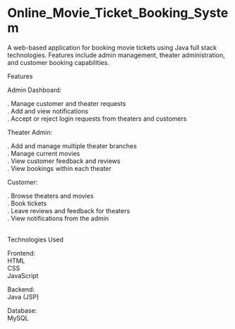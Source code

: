 # Online_Movie_Ticket_Booking_System
A web-based application for booking movie tickets using Java full stack technologies. Features include admin management, theater administration, and customer booking capabilities.
<br>

Features

Admin Dashboard:

. Manage customer and theater requests
<br>
. Add and view notifications
<br>
. Accept or reject login requests from theaters and customers

Theater Admin:

. Add and manage multiple theater branches
<br>
. Manage current movies
<br>
. View customer feedback and reviews
<br>
. View bookings within each theater

Customer:

. Browse theaters and movies
<br>
. Book tickets
<br>
. Leave reviews and feedback for theaters
<br>
. View notifications from the admin

<br>
Technologies Used
<br>

Frontend:
<br>
HTML
<br>
CSS
<br>
JavaScript
<br>

Backend:
<br>
Java (JSP)
<br>

Database:
<br>
MySQL
